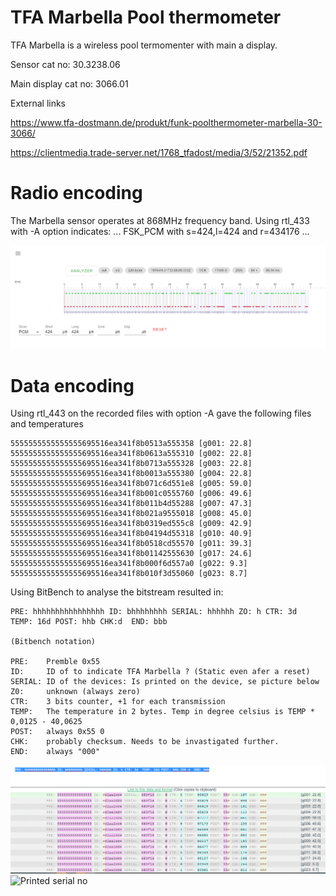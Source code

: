 # TFA Marbella Pool thermometer

TFA Marbella is a wireless pool termomenter with main a display.

Sensor cat no:       30.3238.06

Main display cat no: 3066.01

External links

https://www.tfa-dostmann.de/produkt/funk-poolthermometer-marbella-30-3066/

https://clientmedia.trade-server.net/1768_tfadost/media/3/52/21352.pdf


Radio encoding
==============
The Marbella sensor operates at 868MHz frequency band.
Using rtl_433 with -A option indicates:
...
 FSK_PCM with s=424,l=424 and r=434176
...

![Radio analysis using triq.org ](triq.gif)

Data encoding
=============

Using rtl_443 on the recorded files with option -A gave the following files and temperatures
```
5555555555555555695516ea341f8b0513a555358 [g001: 22.8]
5555555555555555695516ea341f8b0613a555310 [g002: 22.8]
5555555555555555695516ea341f8b0713a555328 [g003: 22.8]
5555555555555555695516ea341f8b0013a555380 [g004: 22.8]
5555555555555555695516ea341f8b071c6d551e8 [g005: 59.0]
5555555555555555695516ea341f8b001c0555760 [g006: 49.6]
5555555555555555695516ea341f8b011b4d55288 [g007: 47.3]
5555555555555555695516ea341f8b021a9555018 [g008: 45.0]
5555555555555555695516ea341f8b0319ed555c8 [g009: 42.9]
5555555555555555695516ea341f8b04194d55318 [g010: 40.9]
5555555555555555695516ea341f8b0518cd55570 [g011: 39.3]
5555555555555555695516ea341f8b01142555630 [g017: 24.6]
5555555555555555695516ea341f8b000f6d557a0 [g022: 9.3]
5555555555555555695516ea341f8b010f3d55060 [g023: 8.7]
```
Using BitBench to analyse the bitstream resulted in: 

```
PRE: hhhhhhhhhhhhhhhh ID: bhhhhhhhh SERIAL: hhhhhh ZO: h CTR: 3d  TEMP: 16d POST: hhb CHK:d  END: bbb

(Bitbench notation)

PRE:    Premble 0x55
ID:     ID of to indicate TFA Marbella ? (Static even afer a reset)
SERIAL: ID of the devices: Is printed on the device, se picture below
Z0:     unknown (always zero)
CTR:    3 bits counter, +1 for each transmission
TEMP:   The temperature in 2 bytes. Temp in degree celsius is TEMP * 0,0125 - 40,0625 
POST:   always 0x55 0
CHK:    probably checksum. Needs to be invastigated further.
END:    always "000"

```

![Data stream analysis using Bitbench ](bitbench.gif)
![Printed serial no ](bit.gif)













